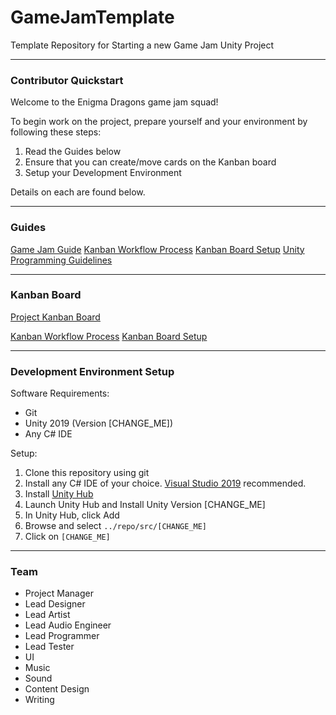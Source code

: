# GameJamTemplate

Template Repository for Starting a new Game Jam Unity Project

----

### Contributor Quickstart

Welcome to the Enigma Dragons game jam squad! 

To begin work on the project, prepare yourself and your environment by following these steps:
1. Read the Guides below
2. Ensure that you can create/move cards on the Kanban board
3. Setup your Development Environment

Details on each are found below.

----

### Guides

[Game Jam Guide](./guides/game-jam-guide.md)
[Kanban Workflow Process](./guides/kanban-workflow-guide.md)
[Kanban Board Setup](./guide/kanban-board-guide.md)
[Unity Programming Guidelines](./guides/unity-design-guidelines.md)

----

### Kanban Board

[Project Kanban Board]([CHANGE_ME])

[Kanban Workflow Process](./guides/kanban-workflow-guide.md)
[Kanban Board Setup](./guide/kanban-board-guide.md)

----

### Development Environment Setup

Software Requirements:
- Git
- Unity 2019 (Version [CHANGE_ME])
- Any C# IDE

Setup:
1. Clone this repository using git
2. Install any C# IDE of your choice. [Visual Studio 2019](https://visualstudio.microsoft.com/thank-you-downloading-visual-studio/?sku=Community&rel=16) recommended.
3. Install [Unity Hub](https://unity3d.com/get-unity/download)
4. Launch Unity Hub and Install Unity Version [CHANGE_ME]
5. In Unity Hub, click Add
6. Browse and select `../repo/src/[CHANGE_ME]`
7. Click on `[CHANGE_ME]`

----

### Team

- Project Manager
- Lead Designer
- Lead Artist
- Lead Audio Engineer
- Lead Programmer
- Lead Tester
- UI
- Music
- Sound
- Content Design
- Writing